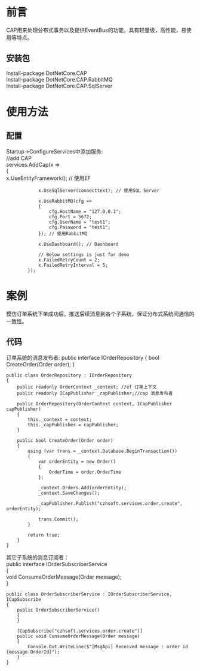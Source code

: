 # 前言
CAP用来处理分布式事务以及提供EventBus的功能，具有轻量级，高性能，易使用等特点。  

## 安装包
Install-package DotNetCore.CAP   
Install-package DotNetCore.CAP.RabbitMQ  
Install-package DotNetCore.CAP.SqlServer   

# 使用方法

## 配置
Startup->ConfigureServices中添加服务:   
			//add CAP  
            services.AddCap(x =>  
            {  
                x.UseEntityFramework<OrderContext>(); // 使用EF  

                x.UseSqlServer(connecttext); // 使用SQL Server  

                x.UseRabbitMQ(cfg =>  
                {  
                    cfg.HostName = "127.0.0.1";  
                    cfg.Port = 5672;  
                    cfg.UserName = "test1";  
                    cfg.Password = "test1";  
                }); // 使用RabbitMQ  

                x.UseDashboard(); // Dashboard  

                // Below settings is just for demo  
                x.FailedRetryCount = 2;  
                x.FailedRetryInterval = 5;  
            });  

# 案例
模仿订单系统下单成功后，推送后续消息到各个子系统，保证分布式系统间通信的一致性。  

## 代码
订单系统的消息发布者:
    public interface IOrderRepository
    {
        bool CreateOrder(Order order);
    } 
	
	public class OrderRepository : IOrderRepository
    {
        public readonly OrderContext _context; //ef 订单上下文
        public readonly ICapPublisher _capPublisher;//cap 消息发布者

        public OrderRepository(OrderContext context, ICapPublisher capPublisher)
        {
            this._context = context;
            this._capPublisher = capPublisher;
        }

        public bool CreateOrder(Order order)
        {
            using (var trans = _context.Database.BeginTransaction())
            {
                var orderEntity = new Order()
                {
                    OrderTime = order.OrderTime
                };

                _context.Orders.Add(orderEntity);
                _context.SaveChanges();

                _capPublisher.Publish("czhsoft.services.order.create", orderEntity);

                trans.Commit();
            }

            return true;
        }
    }
	
其它子系统的消息订阅者：  
	public interface IOrderSubscriberService  
    {  
        void ConsumeOrderMessage(Order message);  
    }  
	
	public class OrderSubscriberService : IOrderSubscriberService, ICapSubscribe  
    {  
        public OrderSubscriberService()  
        {  
        }  

        [CapSubscribe("czhsoft.services.order.create")]  
        public void ConsumeOrderMessage(Order message)  
        {  
            Console.Out.WriteLine($"[MsgApi] Received message : order id {message.OrderId}");  
        }  
    }  
	

	
	












